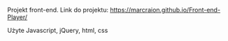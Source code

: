 Projekt front-end.
 Link do projektu: https://marcraion.github.io/Front-end-Player/

Użyte Javascript, jQuery, html, css

